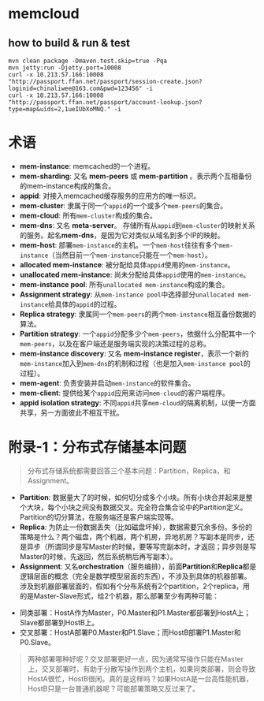 # memcloud

## how to build & run & test

	mvn clean package -Dmaven.test.skip=true -Pqa
	mvn jetty:run -Djetty.port=10008
	curl -x 10.213.57.166:10008 "http://passport.ffan.net/passport/session-create.json?loginid=chinaliwee@163.com&pwd=123456" -i
	curl -x 10.213.57.166:10008 "http://passport.ffan.net/passport/account-lookup.json?type=map&uids=2,1ueIUbXoMNQ." -i

# 术语

- **mem-instance**: memcached的一个进程。
- **mem-sharding**: 又名 **mem-peers** 或 **mem-partition** 。表示两个互相备份的mem-instance构成的集合。
- **appid**: 对接入memcached缓存服务的应用方的唯一标识。
- **mem-cluster**: 隶属于同一个``appid``的一个或多个``mem-peers``的集合。
- **mem-cloud**: 所有``mem-cluster``构成的集合。
- **mem-dns**: 又名 **meta-server**。 存储所有从``appid``到``mem-cluster``的映射关系的服务。起名**mem-dns**，是因为它对类似从域名到多个IP的映射。
- **mem-host**: 部署``mem-instance``的主机。一个``mem-host``往往有多个``mem-instance``（当然目前一个``mem-instance``只能在一个``mem-host``）。
- **allocated mem-instance**: 被分配给具体``appid``使用的``mem-instance``。
- **unallocated mem-instance**: 尚未分配给具体``appid``使用的``mem-instance``。
- **mem-instance pool**: 所有``unallocated mem-instance``构成的集合。
- **Assignment strategy**: 从``mem-instance pool``中选择部分``unallocated mem-instance``给具体的``appid``的过程。
- **Replica strategy**: 隶属同一个``mem-peers``的两个``mem-instance``相互备份数据的算法。
- **Partition strategy**: 一个``appid``分配多少个``mem-peers``，依据什么分配其中一个``mem-peers``，以及在客户端还是服务端实现的决策过程的总称。
- **mem-instance discovery**: 又名 **mem-instance register**，表示一个新的``mem-instance``加入到``mem-dns``的机制和过程（也是加入``mem-instance pool``的过程）。
- **mem-agent**: 负责安装并启动``mem-instance``的软件集合。
- **mem-client**: 提供给某个``appid``应用来访问``mem-cloud``的客户端程序。
- **appid isolation strategy**: 不同``appid``共享``mem-cloud``的隔离机制，以便一方面共享，另一方面彼此不相互干扰。

# 附录-1：分布式存储基本问题

>分布式存储系统都需要回答三个基本问题：Partition，Replica，和Assignment。
- **Partition**:  数据量大了的时候，如何切分成多个小块。所有小块合并起来是整个大块，每个小块之间没有数据交叉。完全符合集合论中的Partition定义。Partition的切分算法，在服务端还是客户端实现等。
- **Replica**: 为防止一份数据丢失（比如磁盘坏掉），数据需要冗余多份。多份的策略是什么？两个磁盘，两个机器，两个机房，异地机房？写副本是同步，还是异步（所谓同步是写Master的时候，要等写完副本时，才返回；异步则是写Master的时候，先返回，然后系统稍后再写副本）。
- **Assignment**: 又名**orchestration**（服务编排），前面**Partition**和**Replica**都是逻辑层面的概念（完全是数学模型层面的东西），不涉及到具体的机器部署。涉及到机器部署层面的，假如有个分布系统有2个partition，2个replica，用的是Master-Slave形式，给2个机器，那么部署至少有两种可能：
 * 同类部署：HostA作为Master，P0.Master和P1.Master都部署到HostA上；Slave都部署到HostB上。
 * 交叉部署：HostA部署P0.Master和P1.Slave；而HostB部署P1.Master和P0.Slave。

>两种部署哪种好呢？交叉部署更好一点，因为通常写操作只能在Master上，交叉部署时，有助于分散写操作到两个主机，如果同类部署，则会导致HostA很忙，HostB很闲。真的是这样吗？如果HostA是一台高性能机器，HostB只是一台普通机器呢？可能部署策略又反过来了。
